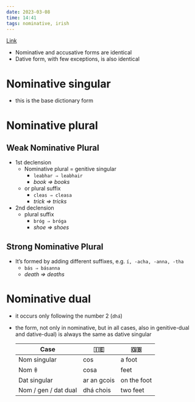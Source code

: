 ```yaml
---
date: 2023-03-08
time: 14:41
tags: nominative, irish
---
```


[Link](http://nualeargais.ie/gnag/subst2.htm)

-   Nominative and accusative forms are identical
-   Dative form, with few exceptions, is also identical


# Nominative singular

-   this is the base dictionary form

# Nominative plural

## Weak Nominative Plural

-   1st declension
    -   Nominative plural = genitive singular
        -   `leabhar ⇒ leabhair`
        -   _book ⇒ books_
    -   or plural suffix
        -   `cleas ⇒ cleasa`
        -   _trick ⇒ tricks_
-   2nd declension
    -   plural suffix
        -   `bróg ⇒ bróga`
        -   _shoe ⇒ shoes_

## Strong Nominative Plural

-   It’s formed by adding different suffixes, e.g. `í, -acha, -anna, -tha`
    -   `bás ⇒ básanna`
    -   _death ⇒ deaths_

# Nominative dual

-   it occurs only following the number 2 (`dhá`)
-   the form, not only in nominative, but in all cases, also in genitive-dual and dative-dual) is always the same as dative singular

	| Case                 | 🇮🇪          | 🇬🇧          |
	| -------------------- | ----------- | ----------- |
	| Nom singular         | cos         | a foot      |
	| Nom 𖧚                | cosa        | feet        |
	| Dat singular         | ar an gcois | on the foot |
	| Nom / gen / dat dual | dhá chois   | two feet    |
